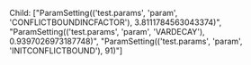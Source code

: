 Child: ["ParamSetting(('test.params', 'param', 'CONFLICTBOUNDINCFACTOR'), 3.8111784563043374)", "ParamSetting(('test.params', 'param', 'VARDECAY'), 0.9397026973187748)", "ParamSetting(('test.params', 'param', 'INITCONFLICTBOUND'), 91)"]